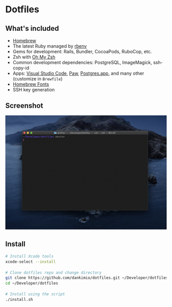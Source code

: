 # Dotfiles

## What's included

- [Homebrew](https://brew.sh/)
- The latest Ruby managed by [rbenv](https://github.com/rbenv/rbenv)
- Gems for development: Rails, Bundler, CocoaPods, RuboCop, etc.
- Zsh with [Oh My Zsh](https://github.com/ohmyzsh/ohmyzsh)
- Common development dependencies: PostgreSQL, ImageMagick, ssh-copy-id
- Apps: [Visual Studio Code](https://code.visualstudio.com), [Paw](https://paw.cloud/), [Postgres.app](https://postgresapp.com/), and many other (customize in `Brewfile`)
- [Homebrew Fonts](https://github.com/Homebrew/homebrew-cask-fonts)
- SSH key generation

## Screenshot

![Screenshot](screenshot.png)

## Install

```bash
# Install Xcode tools
xcode-select --install

# Clone dotfiles repo and change directory
git clone https://github.com/dankimio/dotfiles.git ~/Developer/dotfiles
cd ~/Developer/dotfiles

# Install using the script
./install.sh
```
